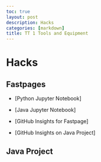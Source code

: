 ```yaml
---
toc: true
layout: post
description: Hacks
categories: [markdown]
title: TT 1 Tools and Equipment
---
```


# Hacks

## Fastpages

- [Python Jupyter Notebook]

- [Java Jupyter Notebook]

- [GitHub Insights for Fastpage]
- [GitHub Insights on Java Project]

## Java Project
